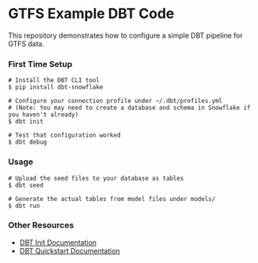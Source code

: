 # GTFS Example DBT Code

This repository demonstrates how to configure a simple DBT pipeline for GTFS data.


### First Time Setup

```
# Install the DBT CLI tool
$ pip install dbt-snowflake

# Configure your connection profile under ~/.dbt/profiles.yml
# (Note: You may need to create a database and schema in Snowflake if you haven't already)
$ dbt init

# Test that configuration worked
$ dbt debug
```

### Usage

```
# Upload the seed files to your database as tables
$ dbt seed

# Generate the actual tables from model files under models/
$ dbt run
```

### Other Resources

* [DBT Init Documentation](https://docs.getdbt.com/reference/commands/init)
* [DBT Quickstart Documentation](https://docs.getdbt.com/quickstarts/manual-install?step=1)